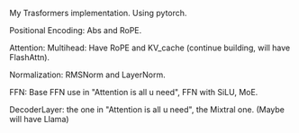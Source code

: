 My Trasformers implementation. Using pytorch.

  Positional Encoding: Abs and RoPE.

  Attention: Multihead: Have RoPE and KV_cache (continue building, will have FlashAttn).

  Normalization: RMSNorm and LayerNorm.

  FFN: Base FFN use in "Attention is all u need", FFN with SiLU, MoE.

  DecoderLayer: the one in "Attention is all u need", the Mixtral one. (Maybe will have Llama)
